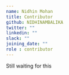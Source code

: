 ```yaml
---
name: Nidhin Mohan
title: Contributor
github: NIDHINAMBALIKA
twitter: ""
linkedin: ""
slack: ""
joining_date: ""
role : contributor
---
```


Still waiting for this
